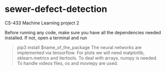 # sewer-defect-detection
CS-433 Machine Learning project 2

Before running any code, make sure you have all the dependencies needed installed.
If not, open a terminal and run
>pip3 install $name_of_the_package
The neural networks are implemented via tensorflow.
For plots we will need matplotlib, sklearn.metrics and itertools.
To deal with arrays, numpy is needed.
To handle videos files, os and moviepy are used.
